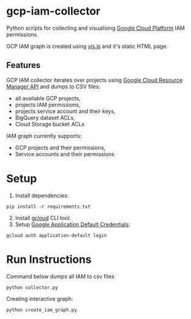 # gcp-iam-collector
Python scripts for collecting and visualising [Google Cloud Platform](https://cloud.google.com/) IAM permissions

GCP IAM graph is created using [vis.js](http://visjs.org/) and it's static HTML page.

## Features

GCP IAM collector iterates over projects using [Google Cloud Resource Manager API](https://cloud.google.com/resource-manager/reference/rest/v1/projects/list) and dumps to CSV files:
* all available GCP projects,
* projects IAM permissions,
* projects service account and their keys,
* BigQuery dataset ACLs,
* Cloud Storage bucket ACLs

IAM graph currently supports:
* GCP projects and their permissions,
* Service accounts and their permissions

# Setup

1. Install dependencies:
```
pip install -r requirements.txt
```
2. Install [gcloud](https://cloud.google.com/sdk/gcloud/) CLI tool.
3. Setup [Google Application Default Credentials](https://developers.google.com/identity/protocols/application-default-credentials):
```
gcloud auth application-default login
```

# Run Instructions

Command below dumps all IAM to csv files
```
python collector.py
```

Creating interactive graph:
```
python create_iam_graph.py
```
